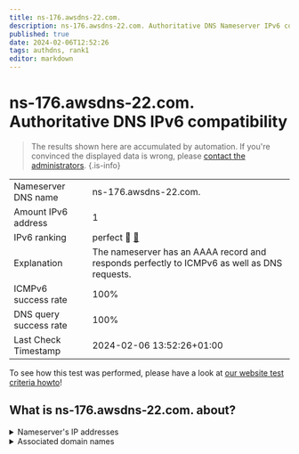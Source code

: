 ```yaml
---
title: ns-176.awsdns-22.com.
description: ns-176.awsdns-22.com. Authoritative DNS Nameserver IPv6 compatibility
published: true
date: 2024-02-06T12:52:26
tags: authdns, rank1
editor: markdown
---
```


# ns-176.awsdns-22.com. Authoritative DNS IPv6 compatibility

> The results shown here are accumulated by automation. If you're convinced the displayed data is wrong, please [contact the administrators](/howto/chat). 
{.is-info}




|   |   |
| - | - |
| Nameserver DNS name | ns-176.awsdns-22.com.
| Amount IPv6 address | 1
| IPv6 ranking | perfect :1st_place_medal: [🔗](/howto/ranking) |
| Explanation | The nameserver has an AAAA record and responds perfectly to ICMPv6 as well as DNS requests. |
| ICMPv6 success rate | 100%|
| DNS query success rate | 100% |
| Last Check Timestamp | 2024-02-06 13:52:26+01:00 |

To see how this test was performed, please have a look at [our website test criteria howto](/howto/testcriteria/authdns)!


## What is ns-176.awsdns-22.com. about?




<details>
<summary>Nameserver's IP addresses</summary>

2600:9000:5300:b000::1

</details>



<details>
<summary>Associated domain names</summary>

www.purduepharma.com

</details>
